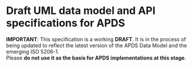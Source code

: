 # Draft UML data model and API specifications for APDS

**IMPORTANT**: This specification is a working **DRAFT**. It is in the process of being updated to reflect the latest version of the APDS Data Model and the emerging ISO 5206-1.  
Please **do not use it as the basis for APDS implementations at this stage**.
